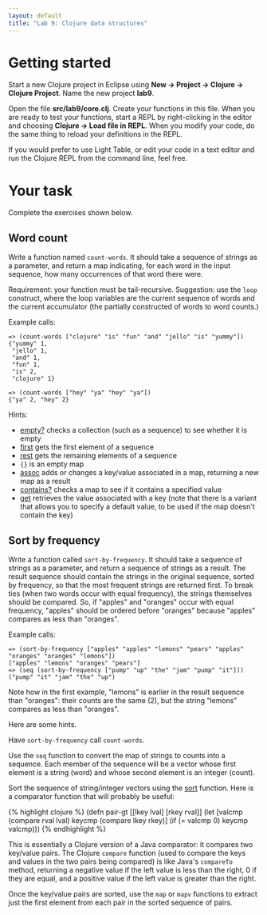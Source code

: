 ```yaml
---
layout: default
title: "Lab 9: Clojure data structures"
---
```


# Getting started

Start a new Clojure project in Eclipse using **New &rarr; Project &rarr; Clojure &rarr; Clojure Project**.  Name the new project **lab9**.

Open the file **src/lab9/core.clj**.  Create your functions in this file.  When you are ready to test your functions, start a REPL by right-clicking in the editor and choosing **Clojure &rarr; Load file in REPL**.  When you modify your code, do the same thing to reload your definitions in the REPL.

If you would prefer to use Light Table, or edit your code in a text editor and run the Clojure REPL from the command line, feel free.

# Your task

Complete the exercises shown below.

## Word count

Write a function named `count-words`.  It should take a sequence of strings as a parameter, and return a map indicating, for each word in the input sequence, how many occurrences of that word there were.

Requirement: your function must be tail-recursive.  Suggestion: use the `loop` construct, where the loop variables are the current sequence of words and the current accumulator (the partially constructed of words to word counts.)

Example calls:

    => (count-words ["clojure" "is" "fun" "and" "jello" "is" "yummy"])
    {"yummy" 1,
     "jello" 1,
     "and" 1,
     "fun" 1,
     "is" 2,
     "clojure" 1}
    
    => (count-words ["hey" "ya" "hey" "ya"])
    {"ya" 2, "hey" 2}

Hints:

* [empty?](https://clojuredocs.org/clojure.core/empty_q) checks a collection (such as a sequence) to see whether it is empty
* [first](https://clojuredocs.org/clojure.core/first) gets the first element of a sequence
* [rest](https://clojuredocs.org/clojure.core/rest) gets the remaining elements of a sequence
* `{}` is an empty map
* [assoc](https://clojuredocs.org/clojure.core/assoc) adds or changes a key/value associated in a map, returning a new map as a result
* [contains?](https://clojuredocs.org/clojure.core/contains_q) checks a map to see if it contains a specified value
* [get]() retrieves the value associated with a key (note that there is a variant that allows you to specify a default value, to be used if the map doesn't contain the key)

## Sort by frequency

Write a function called `sort-by-frequency`.  It should take a sequence of strings as a parameter, and return a sequence of strings as a result.  The result sequence should contain the strings in the original sequence, sorted by frequency, so that the most frequent strings are returned first.  To break ties (when two words occur with equal frequency), the strings themselves should be compared.  So, if "apples" and "oranges" occur with equal frequency, "apples" should be ordered before "oranges" because "apples" compares as less than "oranges".

Example calls:

    => (sort-by-frequency ["apples" "apples" "lemons" "pears" "apples" "oranges" "oranges" "lemons"])
    ["apples" "lemons" "oranges" "pears"]
    => (seq (sort-by-frequency ["pump" "up" "the" "jam" "pump" "it"]))
    ("pump" "it" "jam" "the" "up")

Note how in the first example, "lemons" is earlier in the result sequence than "oranges": their counts are the same (2), but the string "lemons" compares as less than "oranges".

Here are some hints.

Have `sort-by-frequency` call `count-words`.

Use the `seq` function to convert the map of strings to counts into a sequence.  Each member of the sequence will be a vector whose first element is a string (word) and whose second element is an integer (count).

Sort the sequence of string/integer vectors using the [sort](http://clojuredocs.org/clojure.core/sort) function.  Here is a comparator function that will probably be useful:

{% highlight clojure %}
(defn pair-gt [[lkey lval] [rkey rval]]
  (let [valcmp (compare rval lval)
        keycmp (compare lkey rkey)]
    (if (= valcmp 0)
      keycmp
      valcmp)))
{% endhighlight %}

This is essentially a Clojure version of a Java comparator: it compares two key/value pairs.  The Clojure `compare` function (used to compare the keys and values in the two pairs being compared) is like Java's `compareTo` method, returning a negative value if the left value is less than the right, 0 if they are equal, and a positive value if the left value is greater than the right.

Once the key/value pairs are sorted, use the `map` or `mapv` functions to extract just the first element from each pair in the sorted sequence of pairs.
